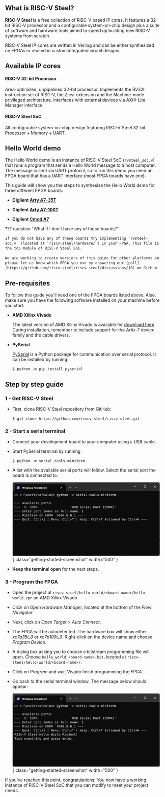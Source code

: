 ## What is RISC-V Steel?

**RISC-V Steel** is a free collection of RISC-V based IP cores. It features a 32-bit RISC-V processor and a configurable system-on-chip design plus a suite of software and hardware tools aimed to speed up building new RISC-V systems from scratch.

RISC-V Steel IP cores are written in Verilog and can be either synthesized on FPGAs or reused in custom integrated circuit designs.

## Available IP cores

#### RISC-V 32-bit Processor

Area-optimized, unpipelined 32-bit processor. Implements the RV32I instruction set of RISC-V, the Zicsr extension and the Machine-mode privileged architecture. Interfaces with external devices via AXI4-Lite Manager interface.

#### RISC-V Steel SoC
  
All configurable system-on-chip design featuring RISC-V Steel 32-bit Processor + Memory + UART.

## Hello World demo

The Hello World demo is an instance of RISC-V Steel SoC (`rvsteel_soc.v`) that runs a program that sends a Hello World message to a host computer. The message is sent via UART protocol, so to run this demo you need an FPGA board that has a UART interface (most FPGA boards have one).

This guide will show you the steps to synthesize the Hello World demo for three different FPGA boards:

* **Digilent** [**Arty A7-35T**](https://digilent.com/reference/programmable-logic/arty-a7/reference-manual)

* **Digilent** [**Arty A7-100T**](https://digilent.com/reference/programmable-logic/arty-a7/reference-manual)

* **Digilent** [**Cmod A7**](https://digilent.com/reference/programmable-logic/cmod-a7/reference-manual)

??? question "What if I don't have any of these boards?"

    If you do not have any of these boards try implementing `rvsteel-soc.v` (located at `riscv-steel/hardware/`) in your FPGA. This file is the top module of RISC-V Steel SoC.
    
    We are working to create versions of this guide for other platforms so please let us know which FPGA you use by answering our [poll](https://github.com/riscv-steel/riscv-steel/discussions/10) on GitHub.

## Pre-requisites

To follow this guide you'll need one of the FPGA boards listed above. Also, make sure you have the following software installed on your machine before you start:

* **AMD Xilinx Vivado**

    The latest version of AMD Xilinx Vivado is available for [download here](https://www.xilinx.com/support/download.html). During installation, remember to include support for the Artix-7 device family and the cable drivers.

* **PySerial**

    [PySerial](https://pyserial.readthedocs.io/en/latest/index.html) is a Python package for communication over serial protocol. It can be installed by running:

    ```
    $ python -m pip install pyserial
    ```

## Step by step guide

### 1 - Get RISC-V Steel

* First, clone RISC-V Steel repository from GitHub:

    ```
    $ git clone https://github.com/riscv-steel/riscv-steel.git
    ```

### 2 - Start a serial terminal

* Connect your development board to your computer using a USB cable.
* Start PySerial terminal by running:

    ```
    $ python -m serial.tools.miniterm
    ```

* A list with the available serial ports will follow. Select the serial port the board is connected to.

    ![](images/pyserial.png){ class="getting-started-screenshot" width="500" }

* **Keep the terminal open** for the next steps.

### 3 - Program the FPGA

- Open the project at `riscv-steel/hello-world/<board-name>/hello-world.xpr` on AMD Xilinx Vivado.

- Click on *Open Hardware Manager*, located at the bottom of the *Flow Navigator*.

- Next, click on *Open Target* > *Auto Connect*.

- The FPGA will be autodetected. The hardware box will show either *xc7a35t_0* or *xc7a100t_0*. Right-click on the device name and choose *Program Device*.

- A dialog box asking you to choose a bitstream programming file will open. Choose  `hello_world_<board-name>.bit`, located at `riscv-steel/hello-world/<board-name>/`.

- Click on *Program* and wait Vivado finish programming the FPGA.

- Go back to the serial terminal window. The message below should appear:

    ![](images/hello-world.png){ class="getting-started-screenshot" width="500" }

If you've reached this point, congratulations! You now have a working instance of RISC-V Steel SoC that you can modify to meet your project needs.

</br>
</br>
</br>
</br>
</br>